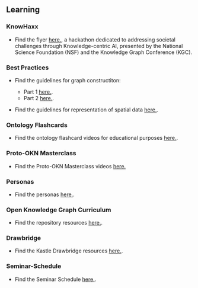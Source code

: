## Learning

### KnowHaxx

- Find the flyer [here.](./assets/resources/knowhax-flyer.pdf), a hackathon dedicated to addressing societal challenges through Knowledge-centric AI, presented by the National Science Foundation (NSF) and the Knowledge Graph Conference (KGC).

### Best Practices

- Find the guidelines for graph constructiton:
  - Part 1 [here.](./resource-pages/graph-construction-guidelines.md).
  - Part 2 [here.](./resource-pages/graph-construction-guidelines-part2.md).

- Find the guidelines for representation of spatial data [here.](./resource-pages/spatial-data-representation-guidelines.md).

### Ontology Flashcards

- Find the ontology flashcard videos for educational purposes [here.](./resource-pages/ontology-flashcards.md).

### Proto-OKN Masterclass

- Find the Proto-OKN Masterclass videos [here.](./resource-pages/Proto-OKN-Masterclass-Series.md)

### Personas

- Find the personas [here.](./resource-pages/personas.md).

### Open Knowledge Graph Curriculum

- Find the repository resources [here.](https://github.com/KGConf/open-kg-curriculum).

### Drawbridge

- Find the Kastle Drawbridge resources [here.](https://github.com/kastle-lab/kastle-drawbridge).

### Seminar-Schedule

- Find the Seminar Schedule [here.](./resource-pages/seminar-schedule.md).